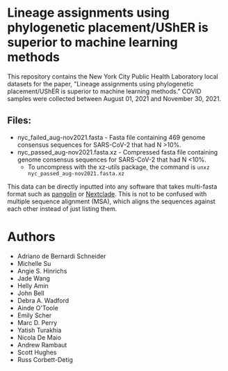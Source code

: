 # Lineage assignments using phylogenetic placement/UShER is superior to machine learning methods

This repository contains the New York City Public Health Laboratory local datasets for the paper, "Lineage assignments using phylogenetic placement/UShER is superior to machine learning methods." COVID samples were collected between August 01, 2021 and November 30, 2021. 


## Files:

* nyc_failed_aug-nov2021.fasta - Fasta file containing 469 genome consensus sequences for SARS-CoV-2 that had N >10%. 
* nyc_passed_aug-nov2021.fasta.xz - Compressed fasta file containing genome consensus sequences for SARS-CoV-2 that had N <10%. 
  - To uncompress with the xz-utils package, the command is `unxz nyc_passed_aug-nov2021.fasta.xz`

This data can be directly inputted into any software that takes multi-fasta format such as [pangolin](https://github.com/cov-lineages/pangolin) or [Nextclade](https://clades.nextstrain.org/). This is not to be confused with multiple sequence alignment (MSA), which aligns the sequences against each other instead of just listing them.

# Authors

* Adriano de Bernardi Schneider
* Michelle Su
* Angie S. Hinrichs
* Jade Wang
* Helly Amin
* John Bell
* Debra A. Wadford
* Ainde O'Toole
* Emily Scher
* Marc D. Perry
* Yatish Turakhia
* Nicola De Maio
* Andrew Rambaut
* Scott Hughes
* Russ Corbett-Detig
